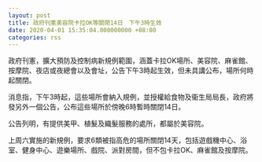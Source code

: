 ```yaml
---
layout: post
title: 政府刊憲美容院卡拉OK等關閉14日　下午3時生效
date: 2020-04-01 15:35:04.000000000 +08:00
categories: rss
---
```


政府刊憲，擴大預防及控制病新規例範圍，涵蓋卡拉OK場所、美容院、麻雀館、按摩院、夜店或夜總會以及會址，公告下午3時起生效，但未具講公布，場所何時起關閉。

消息指，下午3時起，這些場所會納入規例，並授權給食物及衞生局局長，政府將發另外一個公告，公布這些場所於傍晚6時暫時關閉14日。

公告列明，有提供美甲、植髮及織髮服務的處所，都屬於美容院。

上周六實施的新規例，要求6類被指高危的場所關閉14天，包括遊戲機中心、浴室、健身中心、遊樂場所、戲院、派對房間，但不包卡拉OK、麻雀館及按摩院。
